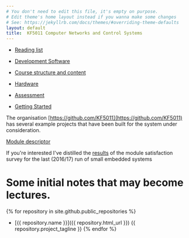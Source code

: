 ```yaml
---
# You don't need to edit this file, it's empty on purpose.
# Edit theme's home layout instead if you wanna make some changes
# See: https://jekyllrb.com/docs/themes/#overriding-theme-defaults
layout: default
title:  KF5011 Computer Networks and Control Systems
---
```



 * [Reading list](books)
 * [Development Software](platform)
 * [Course structure and content](structure)
 * [Hardware](hardware)
 * [Assessment](assessment)

 * [Getting Started](getting-started)

The organisation [https://github.com/KF5011](https://github.com/KF5011) has several example projects that have been built for the system under consideration.

[Module descriptor](KF5011.2016.pdf)

If you're interested I've distilled the [results](survey) of the module satisfaction survey for the last (2016/17) run of small embedded systems  

# Some initial notes that may become lectures.
{% for repository in site.github.public_repositories %}
  * [{{ repository.name }}]({{ repository.html_url }}) {{ repository.project_tagline }}
{% endfor %}
